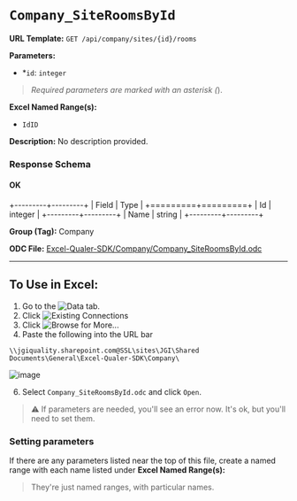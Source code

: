 # `Company_SiteRoomsById`

**URL Template:**
`GET /api/company/sites/{id}/rooms`

**Parameters:**
- *`id`: `integer`


> *Required parameters are marked with an asterisk (*).

**Excel Named Range(s):**
- `IdID`


**Description:**
No description provided.

### Response Schema

#### OK

+---------+---------+
| Field   | Type    |
+=========+=========+
| Id      | integer |
+---------+---------+
| Name    | string  |
+---------+---------+

**Group (Tag):**
Company

**ODC File:**
[Excel-Qualer-SDK/Company/Company_SiteRoomsById.odc](https://github.com/Johnson-Gage-Inspection-Inc/qualer-sdk-odc/blob/main/Excel-Qualer-SDK/Company/Company_SiteRoomsById.odc)

---

To Use in Excel:
---

1. Go to the ![`Data`](https://github.com/user-attachments/assets/da437a70-57b3-4c5b-bb01-4910ece19ed1)
 tab.
3. Click ![Existing Connections](https://github.com/user-attachments/assets/a2f1ed67-b2e0-4c23-ac90-68c870e60289)
4. Click ![`Browse for More...`](https://github.com/user-attachments/assets/8e698494-6865-41e7-b6fa-043aea81809a)
5. Paste the following into the URL bar
```
\\jgiquality.sharepoint.com@SSL\sites\JGI\Shared Documents\General\Excel-Qualer-SDK\Company\
```

![image](https://github.com/user-attachments/assets/1e1a8d87-0377-446d-aaf5-d78562991db3)

6. Select `Company_SiteRoomsById.odc` and click `Open`.

> ⚠️ If parameters are needed, you'll see an error now. It's ok, but you'll need to set them.

### Setting parameters
If there are any parameters listed near the top of this file, create a named range with each name listed under **Excel Named Range(s):**
> They're just named ranges, with particular names.
